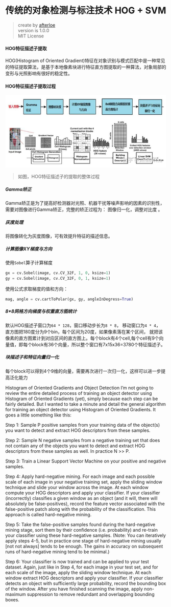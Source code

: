 传统的对象检测与标注技术 HOG + SVM
===
> create by [afterloe](605728727@qq.com)  
> version is 1.0.0  
> MIT License

#### HOG特征描述子提取
HOG(Histogram of Oriented Gradient)特征在对象识别与模式匹配中是一种常见的特征提取算法，是基于本地像素块进行特征直方图提取的一种算法，对象局部的变形与光照影响有很好的稳定性。

#### HOG特征描述子提取过程

![hog描述子的提取过程](resources/v2-97015c55c3481fb15af1890f85fc4358_720w.jpg) 
> 如图，HOG特征描述子的提取的整体过程

##### Gamma矫正  
Gamma矫正是为了提高好检测器对光照、机器干扰等噪声影响的因素的识别性，需要对图像进行Gamma矫正，完整的矫正过程为：
图像归一化，调整对比度 。

##### 灰度处理
将图像转化为灰度图像，可有效提升特征的描述信息。

##### 计算图像XY梯度与方向
使用`Sobel`算子计算梯度
```python
gx = cv.Sobel(image, cv.CV_32F, 1, 0, ksize=1)
gy = cv.Sobel(image, cv.CV_32F, 0, 1, ksize=1)
```
使用公式求取梯度的值和方向：
```python
mag, angle = cv.cartToPolar(gx, gy, angleInDegress=True)
```

##### 8*8网格方向梯度与权重直方图统计
默认HOG描述子窗口为`64 * 128`，窗口移动步长为`8 * 8`， 移动窗口为`4 * 4`， 直方图把180度分为9个bin，每个区间为20度，如果像素落在某个区间，
就把该像素的直方图累计到对应区间的直方图上。每个block有4个cell,每个cell有9个向量值，即每个block有36个向量，所以整个窗口有7x15x36=3780个特征描述子。

##### 块描述子和特征向量归一化
每个block可以得到4个9维的向量，需要再次进行一次归一化，这样可以进一步提高泛化能力

Histogram of Oriented Gradients and Object Detection
I’m not going to review the entire detailed process of training an object detector using Histogram of Oriented Gradients (yet), simply because each step can be fairly detailed. But I wanted to take a minute and detail the general algorithm for training an object detector using Histogram of Oriented Gradients. It goes a little something like this:

Step 1:
Sample P positive samples from your training data of the object(s) you want to detect and extract HOG descriptors from these samples.

Step 2:
Sample N negative samples from a negative training set that does not contain any of the objects you want to detect and extract HOG descriptors from these samples as well. In practice N >> P.

Step 3:
Train a Linear Support Vector Machine on your positive and negative samples.

Step 4:
Apply hard-negative mining. For each image and each possible scale of each image in your negative training set, apply the sliding window technique and slide your window across the image. At each window compute your HOG descriptors and apply your classifier. If your classifier (incorrectly) classifies a given window as an object (and it will, there will absolutely be false-positives), record the feature vector associated with the false-positive patch along with the probability of the classification. This approach is called hard-negative mining.

Step 5:
Take the false-positive samples found during the hard-negative mining stage, sort them by their confidence (i.e. probability) and re-train your classifier using these hard-negative samples. (Note: You can iteratively apply steps 4-5, but in practice one stage of hard-negative mining usually [not not always] tends to be enough. The gains in accuracy on subsequent runs of hard-negative mining tend to be minimal.)

Step 6:
Your classifier is now trained and can be applied to your test dataset. Again, just like in Step 4, for each image in your test set, and for each scale of the image, apply the sliding window technique. At each window extract HOG descriptors and apply your classifier. If your classifier detects an object with sufficiently large probability, record the bounding box of the window. After you have finished scanning the image, apply non-maximum suppression to remove redundant and overlapping bounding boxes.

